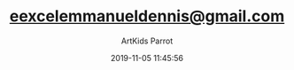 ---
index: 6949
title: "eexcelemmanueldennis@gmail.com"
subtitle: ""
author: "ArtKids Parrot"
date: "2019-11-05 11:45:56"
excerpt: ""
content: "eexcelemmanueldennis@gmail.com
Excel Emmanuel Dennis"
status: "published"
comment_status: "closed"
modified: "2019-11-05 11:45:56"
type: "flamingo_contact"
comment_count: 0
categories: []
tags: []
---